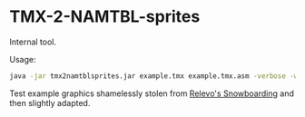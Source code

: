 
# TMX-2-NAMTBL-sprites

Internal tool.

Usage:

```sh
java -jar tmx2namtblsprites.jar example.tmx example.tmx.asm -verbose -width 3 -height 3 -name EXAMPLE -align
```

Test example graphics shamelessly stolen from [Relevo's Snowboarding](https://relevo.itch.io/snowboarding) and then slightly adapted.
